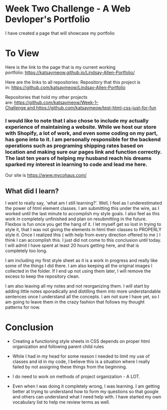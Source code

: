 # Week Two Challenge - A Web Devloper's Portfolio

I have created a page that will showcase my portfolio

# To View

Here is the link to the page that is my current working portfolio: https://katsaymeow.github.io/Lindsay-Allen-Portfolio/

Here are the links to all repositories:
Repository that this project is in: https://github.com/katsaymeow/Lindsay-Allen-Portfolio

Repositories that hold my other projects are: https://github.com/katsaymeow/Week-1-Challenge and https://github.com/katsaymeow/test-html-css-just-for-fun

### I would like to note that I also chose to include my actually experience of maintaining a website. While we host our store with Shopify, a lot of work, and even some coding on my part, has gone into to it. I am personally responsible for the backend operations such as programing shipping rates based on location and making sure our pages link and function correctly. The last ten years of helping my husband reach his dreams sparked my interest in learning to code and lead me here.
Our site is https://www.mycohaus.com/

## What did I learn?

I want to really say, 'what am I still learning?'. Well, I feel as I underestimated the power of html element classes. I am submitting this under the wire, as I worked until the last minute to accomplish my style goals. I also feel as this work in completely unfinished and plan on resubmitting in the future.
Flexbox is fun once you get the hang of it. I let myself get so lost in trying to style it, that I was not giving the elements in html their classes to PROPERLY style it. Once I realized this ( with help from every direction offered to me ) I think I can accomplish this. I just did not come to this conclusion until today. I will admit I have spent at least 20 hours getting here, and that is completely too long.

I am including my first style sheet as it is a work in progress and really like some of the things I did there. I am also keeping all the original images I collected in the folder. If I end up not using them later, I will remove the excess to keep the repository clean.

I am also leaving all my notes and not reorganizing them. I will start by adding little notes sporadically and distilling them into more understandable sentences once I understand all the concepts. I am not sure I have yet, so I am going to leave them in the crazy fashion that follows my thought patterns for now.

# Conclusion

* Creating a functioning style sheets in CSS depends on proper html organization and following parent child rules

* While I had in my head for some reason I needed to limit my use of classes and id in my code, I believe this is a situation where I really failed by not assigning these things from the beginning. 

* I do need to work on methods of project organization - A LOT. 

* Even when I was doing it completely wrong, I was learning. I am getting better at trying to understand how to form my questions so that google and others can understand what I need help with. I have started my own vocabulary list to help me review terms as well. 

